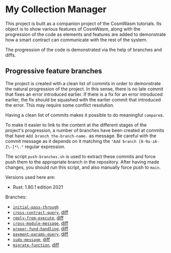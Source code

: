 # My Collection Manager

This project is built as a companion project of the CosmWasm tutorials. Its object is to show various features of CosmWasm, along with the progression of the code as elements and features are added to demonstrate how a smart contract can communicate with the rest of the system.

The progression of the code is demonstrated via the help of branches and diffs.

## Progressive feature branches

The project is created with a clean list of commits in order to demonstrate the natural progression of the project. In this sense, there is no late commit that fixes an error introduced earlier. If there is a fix for an error introduced earlier, the fix should be squashed with the earlier commit that introduced the error. This may require some conflict resolution.

Having a clean list of commits makes it possible to do meaningful `compare`s.

To make it easier to link to the content at the different stages of the project's progression, a number of branches have been created at commits that have `Add branch the-branch-name.` as message. Be careful with the commit message as it depends on it matching the `"Add branch [0-9a-zA-Z\-]*\."` regular expression.

The script `push-branches.sh` is used to extract these commits and force push them to the appropriate branch in the repository. After having made changes, you should run this script, and also manually force push to `main`.

Versions used here are:

* Rust: 1.80.1 edition 2021

Branches:

* [`initial-pass-through`](../../tree/initial-pass-through)
* [`cross-contract-query`](../../tree/cross-contract-query), [diff](../../compare/initial-pass-through..cross-contract-query)
* [`reply-from-execute`](../../tree/reply-from-execute), [diff](../../compare/cross-contract-query..reply-from-execute)
* [`cross-module-message`](../../tree/cross-module-message), [diff](../../compare/reply-from-execute..cross-module-message)
* [`proper-fund-handling`](../../tree/proper-fund-handling), [diff](../../compare/cross-module-message..proper-fund-handling)
* [`payment-params-query`](../../tree/payment-params-query), [diff](../../compare/proper-fund-handling..payment-params-query)
* [`sudo-message`](../../tree/sudo-message), [diff](../../compare/payment-params-query..sudo-message)
* [`migrate-function`](../../tree/migrate-function), [diff](../../compare/sudo-message..migrate-function)
